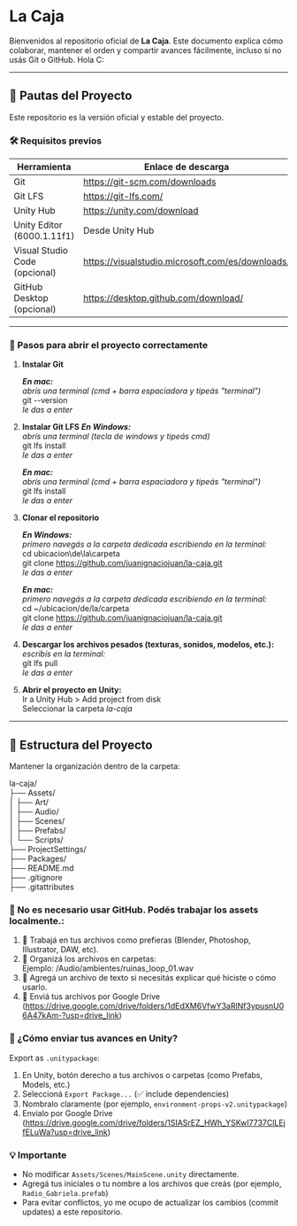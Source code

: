 # La Caja

Bienvenidos al repositorio oficial de **La Caja**.
Este documento explica cómo colaborar, mantener el orden y compartir avances fácilmente, incluso si no usás Git o GitHub.
Hola C:

---

## 🚦 Pautas del Proyecto

Este repositorio es la versión oficial y estable del proyecto.

### 🛠️ Requisitos previos

| Herramienta                    | Enlace de descarga                                 |
|--------------------------------|----------------------------------------------------|
| Git                            | https://git-scm.com/downloads                      |
| Git LFS                        | https://git-lfs.com/                               |
| Unity Hub                      | https://unity.com/download                         |
| Unity Editor (6000.1.11f1)     | Desde Unity Hub                                    |
| Visual Studio Code (opcional)  | https://visualstudio.microsoft.com/es/downloads/   |
| GitHub Desktop (opcional)      | https://desktop.github.com/download/               |

---

### 🧭 Pasos para abrir el proyecto correctamente

1. **Instalar Git**

   _**En mac:**_
   <br>_abrís una terminal (cmd + barra espaciadora y tipeás "terminal")_
   <br>git --version
   <br>_le das a enter_

2. **Instalar Git LFS**
   _**En Windows:**_
   <br>_abrís una terminal (tecla de windows y tipeás cmd)_
   <br>git lfs install
   <br>_le das a enter_

   _**En mac:**_
   <br>_abrís una terminal (cmd + barra espaciadora y tipeás "terminal")_
   <br>git lfs install
   <br>_le das a enter_

4. **Clonar el repositorio**

   _**En Windows:**_
   <br>_primero navegás a la carpeta dedicada escribiendo en la terminal:_
   <br>cd ubicacion\de\la\carpeta
   <br>git clone https://github.com/juanignaciojuan/la-caja.git
   <br>_le das a enter_

   _**En mac:**_
   <br>_primero navegás a la carpeta dedicada escribiendo en la terminal:_
   <br>cd ~/ubicacion/de/la/carpeta
   <br>git clone https://github.com/juanignaciojuan/la-caja.git
   <br>_le das a enter_

5. **Descargar los archivos pesados (texturas, sonidos, modelos, etc.):**
   <br>_escribís en la terminal:_
   <br>git lfs pull
   <br>_le das a enter_

6. **Abrir el proyecto en Unity:**
   <br>Ir a Unity Hub > Add project from disk
   <br>Seleccionar la carpeta _la-caja_

---

## 📁 Estructura del Proyecto

Mantener la organización dentro de la carpeta:

la-caja/
<br> ├── Assets/
<br>│   ├── Art/
<br>│   ├── Audio/
<br>│   ├── Scenes/
<br>│   ├── Prefabs/
<br>│   └── Scripts/
<br> ├── ProjectSettings/
<br> ├── Packages/
<br> ├── README.md
<br> ├── .gitignore
<br> ├── .gitattributes

### 🧠  No es necesario usar GitHub. Podés trabajar los assets localmente.:

1. 🎨 Trabajá en tus archivos como prefieras (Blender, Photoshop, Illustrator, DAW, etc).
2. 📂 Organizá los archivos en carpetas:  
   Ejemplo:  /Audio/ambientes/ruinas_loop_01.wav
3. 📝 Agregá un archivo de texto si necesitás explicar qué hiciste o cómo usarlo.
4. 🚚 Enviá tus archivos por Google Drive (https://drive.google.com/drive/folders/1dEdXM6VfwY3aRlNf3ypusnU06A47kAm-?usp=drive_link)

### 🧳 ¿Cómo enviar tus avances en Unity?

Export as `.unitypackage`:
1. En Unity, botón derecho a tus archivos o carpetas (como Prefabs, Models, etc.)
2. Seleccioná `Export Package...` (✅ include dependencies)
3. Nombralo claramente (por ejemplo, `environment-props-v2.unitypackage`)
4. Envialo por Google Drive (https://drive.google.com/drive/folders/1SIASrEZ_HWh_YSKwI7737ClLEjfELuWa?usp=drive_link)

### 💡 Importante

- No modificar `Assets/Scenes/MainScene.unity` directamente.
- Agregá tus iniciales o tu nombre a los archivos que creás (por ejemplo, `Radio_Gabriela.prefab`)
- Para evitar conflictos, yo me ocupo de actualizar los cambios (commit updates) a este repositorio.
